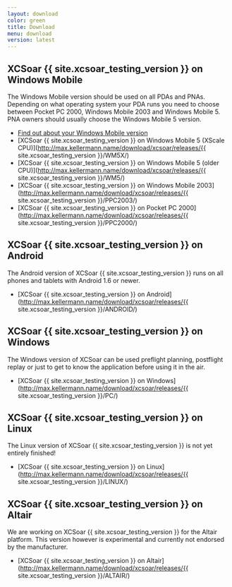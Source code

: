 ```yaml
---
layout: download
color: green
title: Download
menu: download
version: latest
---
```

## XCSoar {{ site.xcsoar_testing_version }} on Windows Mobile

The Windows Mobile version should be used on all PDAs and PNAs. Depending on what operating system your PDA runs you need to choose between Pocket PC 2000, 
Windows Mobile 2003 and Windows Mobile 5. PNA owners should usually choose the Windows Mobile 5 version.

- [Find out about your Windows Mobile version](/discover/wm_versions/)
- [XCSoar {{ site.xcsoar_testing_version }} on Windows Mobile 5 (XScale CPU)](http://max.kellermann.name/download/xcsoar/releases/{{ site.xcsoar_testing_version }}/WM5X/)
- [XCSoar {{ site.xcsoar_testing_version }} on Windows Mobile 5 (older CPU)](http://max.kellermann.name/download/xcsoar/releases/{{ site.xcsoar_testing_version }}/WM5/)
- [XCSoar {{ site.xcsoar_testing_version }} on Windows Mobile 2003](http://max.kellermann.name/download/xcsoar/releases/{{ site.xcsoar_testing_version }}/PPC2003/)
- [XCSoar {{ site.xcsoar_testing_version }} on Pocket PC 2000](http://max.kellermann.name/download/xcsoar/releases/{{ site.xcsoar_testing_version }}/PPC2000/)

## XCSoar {{ site.xcsoar_testing_version }} on Android

The Android version of XCSoar {{ site.xcsoar_testing_version }} runs on all phones and tablets with Android 1.6 or newer.

- [XCSoar {{ site.xcsoar_testing_version }} on Android](http://max.kellermann.name/download/xcsoar/releases/{{ site.xcsoar_testing_version }}/ANDROID/)

## XCSoar {{ site.xcsoar_testing_version }} on Windows
					
The Windows version of XCSoar can be used preflight planning, postflight replay or just to get to know the application before using it in the air.

- [XCSoar {{ site.xcsoar_testing_version }} on Windows](http://max.kellermann.name/download/xcsoar/releases/{{ site.xcsoar_testing_version }}/PC/)

## XCSoar {{ site.xcsoar_testing_version }} on Linux

The Linux version of XCSoar {{ site.xcsoar_testing_version }} is not yet entirely finished!

- [XCSoar {{ site.xcsoar_testing_version }} on Linux](http://max.kellermann.name/download/xcsoar/releases/{{ site.xcsoar_testing_version }}/LINUX/)

## XCSoar {{ site.xcsoar_testing_version }} on Altair

We are working on XCSoar {{ site.xcsoar_testing_version }} for the Altair platform. This version however is experimental and currently not endorsed by the manufacturer.

- [XCSoar {{ site.xcsoar_testing_version }} on Altair](http://max.kellermann.name/download/xcsoar/releases/{{ site.xcsoar_testing_version }}/ALTAIR/)
